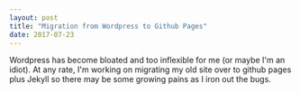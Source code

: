 ```yaml
---
layout: post
title: "Migration from Wordpress to Github Pages"
date: 2017-07-23
---
```


Wordpress has become bloated and too inflexible for me (or maybe I'm an idiot). <!-- more --> At any rate, I'm working on migrating my old site over to github pages plus Jekyll so there may be some growing pains as I iron out the bugs.